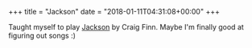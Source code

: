 +++
title = "Jackson"
date = "2018-01-11T04:31:08+00:00"
+++

Taught myself to play <a href="https://www.youtube.com/watch?v=1brqbaX5xiI">Jackson</a> by Craig Finn. Maybe I'm finally good at figuring out songs :)
			